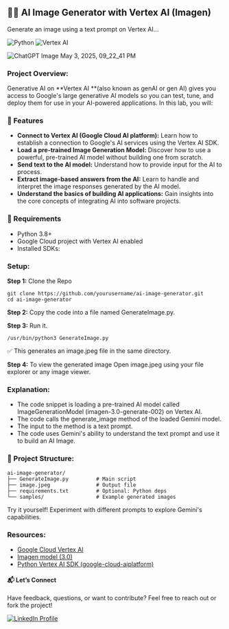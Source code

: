 ## 🧠✨ AI Image Generator with Vertex AI (Imagen)
Generate an image using a text prompt on Vertex AI...

![Python](https://img.shields.io/badge/Python-3.8%2B-blue.svg)
![Vertex AI](https://img.shields.io/badge/Powered%20by-Vertex%20AI-FF6F00.svg)

 ![ChatGPT Image May 3, 2025, 09_22_41 PM](https://github.com/user-attachments/assets/ef41b931-535a-4a8b-ae02-2bdead5700cd)

### Project Overview:

Generative AI on **Vertex AI **(also known as genAI or gen AI) gives you access to Google's large generative AI models so you can test, tune, and deploy them for use in your AI-powered applications. In this lab, you will:

### 🚀 Features
- **Connect to Vertex AI (Google Cloud AI platform):** Learn how to establish a connection to Google's AI services using the Vertex AI SDK.
- **Load a pre-trained Image Generation Model:** Discover how to use a powerful, pre-trained AI model without building one from scratch.
- **Send text to the AI model:** Understand how to provide input for the AI to process.
- **Extract image-based answers from the AI:** Learn to handle and interpret the image responses generated by the AI model.
- **Understand the basics of building AI applications:** Gain insights into the core concepts of integrating AI into software projects.

### 🧰 Requirements

- Python 3.8+
- Google Cloud project with Vertex AI enabled
- Installed SDKs:


### Setup:

**Step 1:**
Clone the Repo
```
git clone https://github.com/yourusername/ai-image-generator.git
cd ai-image-generator
```

**Step 2:**
Copy the code into a file named GenerateImage.py.

**Step 3:**
Run it.
```
/usr/bin/python3 GenerateImage.py
```
✅ This generates an image.jpeg file in the same directory.

**Step 4:**
To view the generated image
Open image.jpeg using your file explorer or any image viewer.

### Explanation:

- The code snippet is loading a pre-trained AI model called ImageGenerationModel (imagen-3.0-generate-002) on Vertex AI.
- The code calls the generate_image method of the loaded Gemini model.
- The input to the method is a text prompt.
- The code uses Gemini's ability to understand the text prompt and use it to build an AI Image.


### 📂 Project Structure:

```
ai-image-generator/
├── GenerateImage.py         # Main script
├── image.jpeg               # Output file
├── requirements.txt         # Optional: Python deps
└── samples/                 # Example generated images
```

Try it yourself! Experiment with different prompts to explore Gemini's capabilities.

### Resources:

- [Google Cloud Vertex AI](https://cloud.google.com/vertex-ai)
- [Imagen model (3.0)](https://cloud.google.com/vertex-ai/docs/generative-ai/model-reference/image)
- [Python Vertex AI SDK (google-cloud-aiplatform)](https://pypi.org/project/google-cloud-aiplatform/)

#### 📬 Let’s Connect
Have feedback, questions, or want to contribute? Feel free to reach out or fork the project!

<a href="https://www.linkedin.com/in/mansi-more-0943/"> ![LinkedIn Profile](https://img.shields.io/badge/LinkedIn-0077B5?style=for-the-badge&logo=linkedin&logoColor=white) </a>


